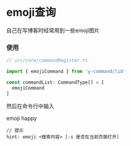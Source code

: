 # emoji查询

自己在写博客时经常用到一些emoji图片

### 使用

```ts
// src/core/commandRegister.ts

import { emojiCommand } from 'y-command/lib'

const commandList: CommandType[] = [
  emojiCommand
]
```

然后在命令行中输入 
<br/>

emoji happy
```
// 提示
hint: emoji <搜索内容> [-s 是否在当前页面打开]
```


